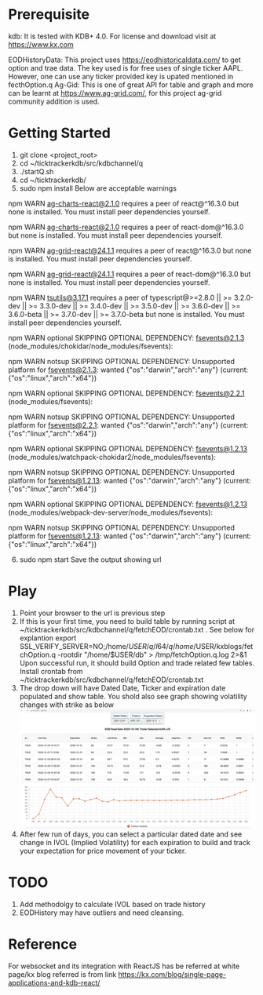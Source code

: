 # Prerequisite
kdb: It is tested with KDB+ 4.0. For license and download visit at https://www.kx.com

EODHistoryData: This project uses https://eodhistoricaldata.com/ to get option and trae data. The key used is for free uses of single ticker AAPL. However, one can use any ticker provided key is upated mentioned in fecthOption.q
Ag-Gid: This is one of great API for table and graph and more can be learnt at https://www.ag-grid.com/, for this project ag-grid community addition is used.


# Getting Started

1. git clone <project_root>
2. cd ~/ticktrackerkdb/src/kdbchannel/q
3. ./startQ.sh
4. cd ~/ticktrackerkdb/
5. sudo npm install
    Below are acceptable warnings

npm WARN ag-charts-react@2.1.0 requires a peer of react@^16.3.0 but none is installed. You must install peer dependencies yourself.

npm WARN ag-charts-react@2.1.0 requires a peer of react-dom@^16.3.0 but none is installed. You must install peer dependencies yourself.

npm WARN ag-grid-react@24.1.1 requires a peer of react@^16.3.0 but none is installed. You must install peer dependencies yourself.

npm WARN ag-grid-react@24.1.1 requires a peer of react-dom@^16.3.0 but none is installed. You must install peer dependencies yourself.

npm WARN tsutils@3.17.1 requires a peer of typescript@>=2.8.0 || >= 3.2.0-dev || >= 3.3.0-dev || >= 3.4.0-dev || >= 3.5.0-dev || >= 3.6.0-dev || >= 3.6.0-beta || >= 3.7.0-dev || >= 3.7.0-beta but none is installed. You must install peer dependencies yourself.

npm WARN optional SKIPPING OPTIONAL DEPENDENCY: fsevents@2.1.3 (node_modules/chokidar/node_modules/fsevents):

npm WARN notsup SKIPPING OPTIONAL DEPENDENCY: Unsupported platform for fsevents@2.1.3: wanted {"os":"darwin","arch":"any"} (current: {"os":"linux","arch":"x64"})

npm WARN optional SKIPPING OPTIONAL DEPENDENCY: fsevents@2.2.1 (node_modules/fsevents):

npm WARN notsup SKIPPING OPTIONAL DEPENDENCY: Unsupported platform for fsevents@2.2.1: wanted {"os":"darwin","arch":"any"} (current: {"os":"linux","arch":"x64"})

npm WARN optional SKIPPING OPTIONAL DEPENDENCY: fsevents@1.2.13 (node_modules/watchpack-chokidar2/node_modules/fsevents):

npm WARN notsup SKIPPING OPTIONAL DEPENDENCY: Unsupported platform for fsevents@1.2.13: wanted {"os":"darwin","arch":"any"} (current: {"os":"linux","arch":"x64"})

npm WARN optional SKIPPING OPTIONAL DEPENDENCY: fsevents@1.2.13 (node_modules/webpack-dev-server/node_modules/fsevents):

npm WARN notsup SKIPPING OPTIONAL DEPENDENCY: Unsupported platform for fsevents@1.2.13: wanted {"os":"darwin","arch":"any"} (current: {"os":"linux","arch":"x64"})

6. sudo npm start
    Save the output showing url 

# Play

1. Point your browser to the url is previous step
2. If this is your first time, you need to build table by running script at ~/ticktrackerkdb/src/kdbchannel/q/fetchEOD/crontab.txt . See below for explantion
    export SSL_VERIFY_SERVER=NO;/home/$USER/q/l64/q /home/$USER/kxblogs/fetchOption.q -rootdir \"/home/$USER/db\" > /tmp/fetchOption.q.log 2>&1
    Upon successful run, it should build Option and trade related few tables. Install crontab from  ~/ticktrackerkdb/src/kdbchannel/q/fetchEOD/crontab.txt
3. The drop down will have Dated Date, Ticker and expiration date populated and show table. You shold also see graph showing volatility changes with strike as below
    ![Implied Volatilty](https://github.com/vvishwa/ticktrackerkdb/blob/main/public/OptionIVOL.png?raw=true)
4. After few run of days, you can select a particular dated date and see change in IVOL (Implied Volatility) for each expiration to build and track your expectation for price movement of your ticker.

# TODO

1. Add methodolgy to calculate IVOL based on trade history
2. EODHistory may have outliers and need cleansing.

# Reference
For websocket and its integration with ReactJS has be referred at white page/kx blog referred is from link https://kx.com/blog/single-page-applications-and-kdb-react/
